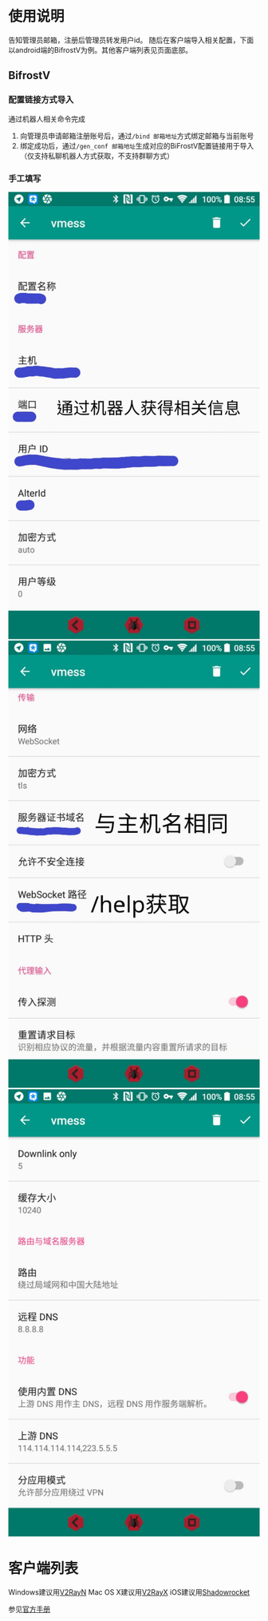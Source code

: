 # 使用说明

告知管理员邮箱，注册后管理员转发用户id。
随后在客户端导入相关配置，下面以android端的BifrostV为例。其他客户端列表见页面底部。

## BifrostV

### 配置链接方式导入

通过机器人相关命令完成

1. 向管理员申请邮箱注册账号后，通过`/bind 邮箱地址`方式绑定邮箱与当前账号
2. 绑定成功后，通过`/gen_conf 邮箱地址`生成对应的BiFrostV配置链接用于导入（仅支持私聊机器人方式获取，不支持群聊方式）

### 手工填写

![part1](https://raw.githubusercontent.com/yqt/v2ray_manual/master/photo6075755097809332411.jpg "part 1")
![part2](https://raw.githubusercontent.com/yqt/v2ray_manual/master/photo6075726514801977605.jpg "part 2")
![part3](https://raw.githubusercontent.com/yqt/v2ray_manual/master/photo6075755097809332410.jpg "part 3")

# 客户端列表

Windows建议用[V2RayN](https://github.com/2dust/v2rayN)
Mac OS X建议用[V2RayX](https://github.com/Cenmrev/V2RayX)
iOS建议用[Shadowrocket](https://itunes.apple.com/us/app/shadowrocket/id932747118?mt=8)

参见[官方手册](https://www.v2ray.com/ui_client/)
